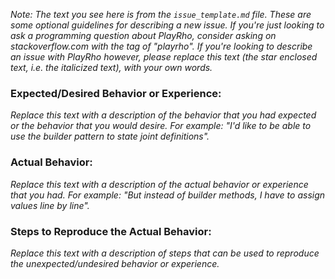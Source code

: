 *Note: The text you see here is from the `issue_template.md` file.
These are some optional guidelines for describing a new issue. If you're
just looking to ask a programming question about PlayRho, consider asking
on stackoverflow.com with the tag of "playrho". If you're looking to describe
an issue with PlayRho however, please replace this text (the star enclosed
text, i.e. the italicized text), with your own words.*

### Expected/Desired Behavior or Experience:
*Replace this text with a description of the behavior that you had expected
or the behavior that you would desire. For example: "I'd like to be able to
use the builder pattern to state joint definitions".*

### Actual Behavior:
*Replace this text with a description of the actual behavior or experience
that you had.
For example: "But instead of builder methods, I have to assign values line
by line".*

### Steps to Reproduce the Actual Behavior:
*Replace this text with a description of steps that can be used to
reproduce the unexpected/undesired behavior or experience.*
